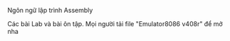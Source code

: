 Ngôn ngữ lập trình Assembly

Các bài Lab và bài ôn tập. Mọi người tải file "Emulator8086 v408r" để mở nha
